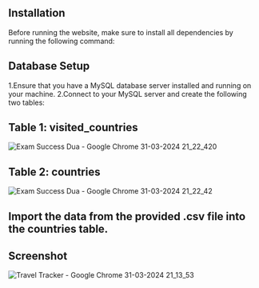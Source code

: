 ## Installation
<p>Before running the website, make sure to install all dependencies by running the following command:</p>

## Database Setup
1.Ensure that you have a MySQL database server installed and running on your machine.
2.Connect to your MySQL server and create the following two tables:

## Table 1: visited_countries

![Exam Success Dua - Google Chrome 31-03-2024 21_22_420](https://github.com/HAIDER072/Travel-Tracker/assets/119747109/41dd2152-da45-44d5-ab91-a7621531ee0c)


## Table 2: countries

![Exam Success Dua - Google Chrome 31-03-2024 21_22_42](https://github.com/HAIDER072/Travel-Tracker/assets/119747109/6cb01018-ea1c-43c1-b028-69d32ec141e7)


## Import the data from the provided .csv file into the countries table.


## Screenshot

![Travel Tracker - Google Chrome 31-03-2024 21_13_53](https://github.com/HAIDER072/Travel-Tracker/assets/119747109/5ef3c3d1-7745-457e-9b78-d5ec3266ba14)
